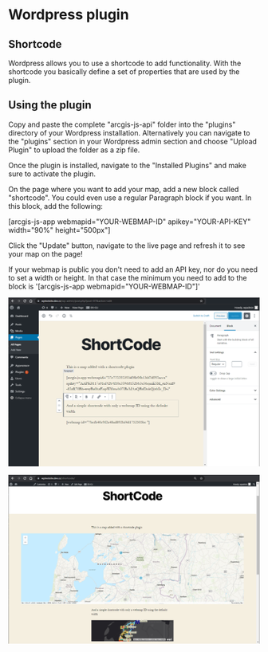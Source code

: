 # Wordpress plugin

## Shortcode
Wordpress allows you to use a shortcode to add functionality. With the shortcode you basically define a set of properties that are used by the plugin.

## Using the plugin 
Copy and paste the complete "arcgis-js-api" folder into the "plugins" directory of your Wordpress installation. Alternatively you can navigate to the "plugins" section in your Wordpress admin section and choose "Upload Plugin" to upload the folder as a zip file.

Once the plugin is installed, navigate to the "Installed Plugins" and make sure to activate the plugin.

On the page where you want to add your map, add a new block called "shortcode". You could even use a regular Paragraph block if you want. In this block, add the following:

[arcgis-js-app webmapid="YOUR-WEBMAP-ID" apikey="YOUR-API-KEY" width="90%" height="500px"]

Click the "Update" button, navigate to the live page and refresh it to see your map on the page!

If your webmap is public you don't need to add an API key, nor do you need to set a width or height. In that case the minimum you need to add to the block is '[arcgis-js-app webmapid="YOUR-WEBMAP-ID"]'

![Add shortcode](../images/wp_plugin_admin.png)<br/>

![Map in page](../images/wp_plugin.png)<br/>